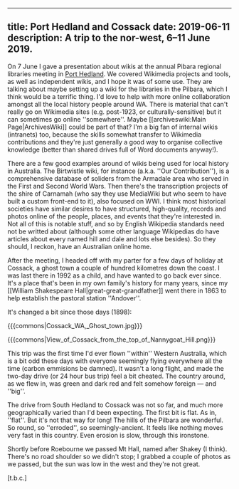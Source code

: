 ----
title: Port Hedland and Cossack
date: 2019-06-11
description: A trip to the nor-west, 6–11 June 2019.
----

On 7 June I gave a presentation about wikis at the annual Pibara regional libraries meeting
in [Port Hedland](https://en.wikipedia.org/wiki/Port_Hedland).
We covered Wikimedia projects and tools, as well as independent wikis, and I hope it was of some use.
They are talking about maybe setting up a wiki for the libraries in the Pilbara,
which I think would be a terrific thing.
I'd love to help with more online collaboration amongst all the local history people around WA.
There is material that can't really go on Wikimedia sites (e.g. post-1923, or culturally-sensitive) but it can sometimes go online ''somewhere''.
Maybe [[archiveswiki:Main Page|ArchivesWiki]] could be part of that? I'm a big fan of internal wikis (intranets) too, because the skills somewhat transfer to Wikimedia contributions and they're just generally a good way to organise collective knowledge (better than shared drives full of Word documents anyway!).

There are a few good examples around of wikis being used for local history in Australia. The Birtwistle wiki, for instance (a.k.a. ''Our Contribution''), is a comprehensive database of soliders from the Armadale area who served in the First and Second World Wars. Then there's the transcription projects of the shire of Carnamah (who say they use MediaWiki but who seem to have built a custom front-end to it), also focused on WWI. I think most historical societies have similar desires to have structured, high-quality, records and photos online of the people, places, and events that they're interested in. Not all of this is notable stuff, and so by English Wikipedia standards need not be writted about (although some other language Wikipedias do have articles about every named hill and dale and lots else besides). So they should, I reckon, have an Australian online home.

After the meeting, I headed off with my parter for a few days of holiday at Cossack, a ghost town a couple of hundred kilometres down the coast. I was last there in 1992 as a child, and have wanted to go back ever since. It's a place that's been in my own family's history for many years, since my [[William Shakespeare Hall|great-great-grandfather]] went there in 1863 to help establish the pastoral station ''Andover''.

It's changed a bit since those days (1898):

{{{commons|Cossack_WA,_Ghost_town.jpg}}}

{{{commons|View_of_Cossack_from_the_top_of_Nannygoat_Hill.png}}}

This trip was the first time I'd ever flown ''within'' Western Australia, which is a bit odd these days with everyone seemingly flying everywhere all the time (carbon emmisions be damned). It wasn't a long flight, and made the two-day drive (or 24 hour bus trip) feel a bit cheated. The country around, as we flew in, was green and dark red and felt somehow foreign — and ''big''.

The drive from South Hedland to Cossack was not so far, and much more geographically varied than I'd been expecting. The first bit is flat. As in, ''flat''. But it's not that way for long! The hills of the Pilbara are wonderful. So round, so ''erroded'', so seemingly-ancient. It feels like nothing moves very fast in this country. Even erosion is slow, through this ironstone.

Shortly before Roebourne we passed Mt Hall, named after Shakey (I think). There's no road shoulder so we didn't stop; I grabbed a couple of photos as we passed, but the sun was low in the west and they're not great.

[t.b.c.]

